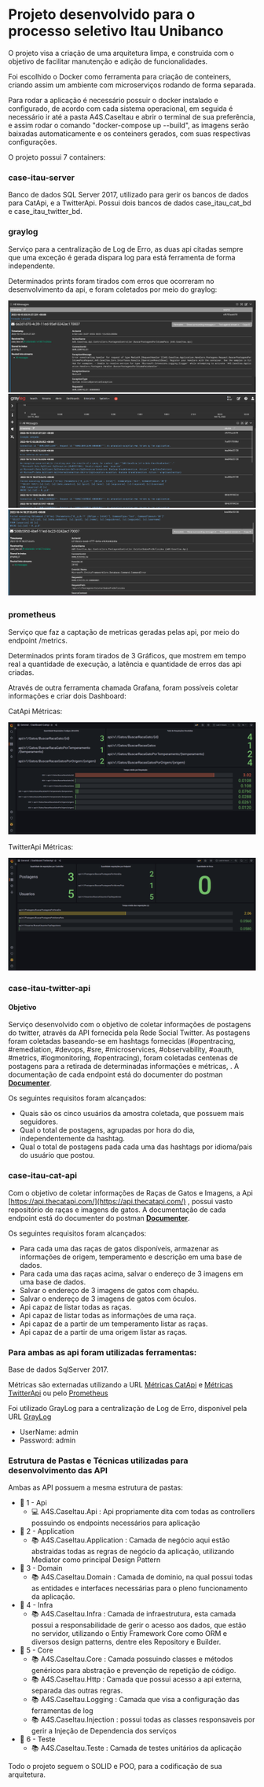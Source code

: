 # Projeto desenvolvido para o processo seletivo Itau Unibanco

O projeto visa a criação de uma arquitetura limpa, e construida com o objetivo de facilitar manutenção e adição de funcionalidades.

Foi escolhido o Docker como ferramenta para criação de conteiners, criando assim um ambiente com microserviços rodando de forma separada.

Para rodar a aplicação é necessário possuir o docker instalado e configurado, de acordo com cada sistema operacional, em seguida é necessário ir até a pasta A4S.CaseItau e abrir o terminal de sua preferência, e assim rodar o comando "docker-compose up --build", as imagens serão baixadas automaticamente e os conteiners gerados, com suas respectivas configurações.

O projeto possui 7 containers:

### case-itau-server 

Banco de dados SQL Server 2017, utilizado para gerir os bancos de dados para CatApi, e a TwitterApi. Possui dois bancos de dados case_itau_cat_bd e case_itau_twitter_bd.

### graylog

Serviço para a centralização de Log de Erro, as duas api citadas sempre que uma exceção é gerada dispara log para está ferramenta de forma independente.

Determinados prints foram tirados com erros que ocorreram no desenvolvimento da api, e foram coletados por meio do graylog:

![Handler Erro](https://github.com/PFLOA/CaseItau/blob/main/img/HandlerError.png)
![Context Erro](https://github.com/PFLOA/CaseItau/blob/main/img/LogErrorGeral.png)
![Command Erro](https://github.com/PFLOA/CaseItau/blob/main/img/LogPrint.png)

### prometheus

Serviço que faz a captação de metricas geradas pelas api, por meio do endpoint /metrics.

Determinados prints foram tirados de 3 Gráficos, que mostrem em tempo real a quantidade de execução, a latência e quantidade de erros das api criadas.

Através de outra ferramenta chamada Grafana, foram possíveis coletar informações e criar dois Dashboard:

CatApi Métricas:

![Print](https://github.com/PFLOA/CaseItau/blob/main/img/CatApiMetrics.png)

TwitterApi Métricas:

![Print](https://github.com/PFLOA/CaseItau/blob/main/img/TwitterApiMetrics.png)

### case-itau-twitter-api

#### Objetivo

Serviço desenvolvido com o objetivo de coletar informações de postagens do twitter, através da API fornecida pela Rede Social Twitter. As postagens foram coletadas baseando-se em hashtags fornecidas (#opentracing, #remediation, #devops, #sre, #microservices, #observability, #oauth, #metrics, #logmonitoring, #opentracing), foram coletadas centenas de postagens para a retirada de determinadas informações e métricas, . A documentação de cada endpoint está do documenter do postman [**Documenter**](https://documenter.getpostman.com/view/11862082/2s847BUbVz).

Os seguintes requisitos foram alcançados:

- Quais são os cinco usuários da amostra coletada, que possuem mais seguidores.
- Qual o total de postagens, agrupadas por hora do dia, independentemente da hashtag.
- Qual o total de postagens pada cada uma das hashtags por idioma/pais do usuário que postou.  

### case-itau-cat-api

Com o objetivo de coletar informações de Raças de Gatos e Imagens, a Api [https://api.thecatapi.com/](https://api.thecatapi.com/) , possui vasto repositório de raças e imagens de gatos. A documentação de cada endpoint está do documenter do postman **[Documenter](https://documenter.getpostman.com/view/11862082/2s847BVGTs)**.

Os seguintes requisitos foram alcançados:

- Para cada uma das raças de gatos disponíveis, armazenar as informações de origem, temperamento e descrição em uma base de dados.
- Para cada uma das raças acima, salvar o endereço de 3 imagens em uma base de dados.
- Salvar o endereço de 3 imagens de gatos com chapéu.
- Salvar o endereço de 3 imagens de gatos com óculos.
- Api capaz de listar todas as raças.
- Api capaz de listar todas as informações de uma raça.
- Api capaz de a partir de um temperamento listar as raças.
- Api capaz de a partir de uma origem listar as raças.

### Para ambas as api foram utilizadas ferramentas:

Base de dados SqlServer 2017.

Métricas são externadas utilizando a URL [Métricas CatApi](http://localhost:8080/metrics) e [Métricas TwitterApi](http://localhost:8080/metrics) ou pelo [Prometheus](http://localhost:9090/graph)

Foi utilizado GrayLog para a centralização de Log de Erro, disponível pela URL [GrayLog](http://localhost:9000/)

- UserName: admin
- Password: admin

### Estrutura de Pastas e Técnicas utilizadas para desenvolvimento das API

Ambas as API possuem a mesma estrutura de pastas:

- :file_folder: 1 - Api
    - :computer: A4S.CaseItau.Api : Api propriamente dita com todas as controllers possuindo os endpoints necessários para aplicação
- :file_folder: 2 - Application 
    - :books: A4S.CaseItau.Application : Camada de negócio aqui estão abstraidas todas as regras de negócio da aplicação, utilizando Mediator como principal Design Pattern
- :file_folder: 3 - Domain 
    - :books: A4S.CaseItau.Domain : Camada de dominio, na qual possui todas as entidades e interfaces necessárias para o pleno funcionamento da aplicação.
- :file_folder: 4 - Infra 
    - :books: A4S.CaseItau.Infra : Camada de infraestrutura, esta camada possui a responsabilidade de gerir o acesso aos dados, que estão no servidor, utilizando o Entiy Framework Core como ORM e diversos design patterns, dentre eles Repository e Builder.
- :file_folder: 5 - Core 
    - :books: A4S.CaseItau.Core : Camada possuindo classes e métodos genéricos para abstração e prevenção de repetição de código.
    - :books: A4S.CaseItau.Http : Camada que possui acesso a api externa, separada das outras regras.
    - :books: A4S.CaseItau.Logging : Camada que visa a configuração das ferramentas de log
    - :books: A4S.CaseItau.Injection : possui todas as classes responsaveis por gerir a Injeção de Dependencia dos serviços
- :file_folder: 6 - Teste
    - :books: A4S.CaseItau.Teste : Camada de testes unitários da aplicação
    
Todo o projeto seguem o SOLID e POO, para a codificação de sua arquitetura.

